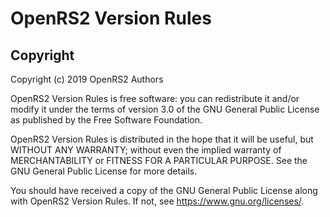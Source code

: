 # OpenRS2 Version Rules

## Copyright

Copyright (c) 2019 OpenRS2 Authors

OpenRS2 Version Rules is free software: you can redistribute it and/or modify
it under the terms of version 3.0 of the GNU General Public License as
published by the Free Software Foundation.

OpenRS2 Version Rules is distributed in the hope that it will be useful, but
WITHOUT ANY WARRANTY; without even the implied warranty of MERCHANTABILITY or
FITNESS FOR A PARTICULAR PURPOSE. See the GNU General Public License for more
details.

You should have received a copy of the GNU General Public License along with
OpenRS2 Version Rules. If not, see <https://www.gnu.org/licenses/>.
